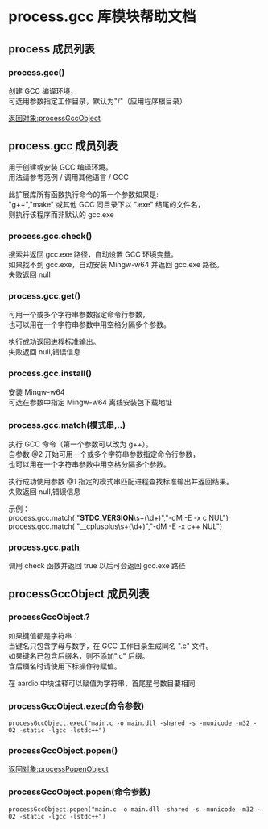# process.gcc 库模块帮助文档

<a id="process"></a>
## process 成员列表


<a id="process.gcc"></a>
### process.gcc() 
 创建 GCC 编译环境，  
可选用参数指定工作目录，默认为"/"（应用程序根目录）

[返回对象:processGccObject](#processGccObject)

<a id="process.gcc"></a>
## process.gcc 成员列表

用于创建或安装 GCC 编译环境。  
用法请参考范例 / 调用其他语言 / GCC  
  
此扩展库所有函数执行命令的第一个参数如果是:  
"g++","make" 或其他 GCC 同目录下以 ".exe" 结尾的文件名，  
则执行该程序而非默认的 gcc.exe

<a id="process.gcc.check"></a>
### process.gcc.check() 
 搜索并返回 gcc.exe 路径，自动设置 GCC 环境变量。  
如果找不到 gcc.exe，自动安装 Mingw-w64 并返回 gcc.exe 路径。  
失败返回 null

<a id="process.gcc.get"></a>
### process.gcc.get() 
 可用一个或多个字符串参数指定命令行参数，  
也可以用在一个字符串参数中用空格分隔多个参数。  
  
执行成功返回进程标准输出。  
失败返回 null,错误信息

<a id="process.gcc.install"></a>
### process.gcc.install() 
 安装 Mingw-w64  
可选在参数中指定 Mingw-w64 离线安装包下载地址

<a id="process.gcc.match"></a>
### process.gcc.match(模式串,..) 
 执行 GCC 命令（第一个参数可以改为 g++）。  
自参数 @2 开始可用一个或多个字符串参数指定命令行参数，  
也可以用在一个字符串参数中用空格分隔多个参数。  
  
执行成功使用参数 @1 指定的模式串匹配进程查找标准输出并返回结果。  
失败返回 null,错误信息  
  
示例：  
process.gcc.match( "__STDC_VERSION__\s+(\d+)","-dM -E -x c NUL")  
process.gcc.match( "__cplusplus\s+(\d+)","-dM -E -x c++ NUL")

<a id="process.gcc.path"></a>
### process.gcc.path 
 调用 check 函数并返回 true 以后可会返回 gcc.exe 路径

<a id="processGccObject"></a>
## processGccObject 成员列表


<a id="processGccObject.?"></a>
### processGccObject.? 
 如果键值都是字符串：  
当键名只包含字母与数字，在 GCC 工作目录生成同名 ".c" 文件。  
如果键名已包含后缀名，则不添加".c" 后缀。  
含后缀名时请使用下标操作符赋值。  
  
在 aardio 中块注释可以赋值为字符串，首尾星号数目要相同

<a id="processGccObject.exec"></a>
### processGccObject.exec(命令参数) 
 

```aardio
processGccObject.exec("main.c -o main.dll -shared -s -municode -m32 -O2 -static -lgcc -lstdc++")
```



<a id="processGccObject.popen"></a>
### processGccObject.popen() 
 [返回对象:processPopenObject](https://www.aardio.com/zh-cn/doc/library-reference/process/popen.html#processPopenObject)

<a id="processGccObject.popen"></a>
### processGccObject.popen(命令参数) 
 

```aardio
processGccObject.popen("main.c -o main.dll -shared -s -municode -m32 -O2 -static -lgcc -lstdc++")
```


